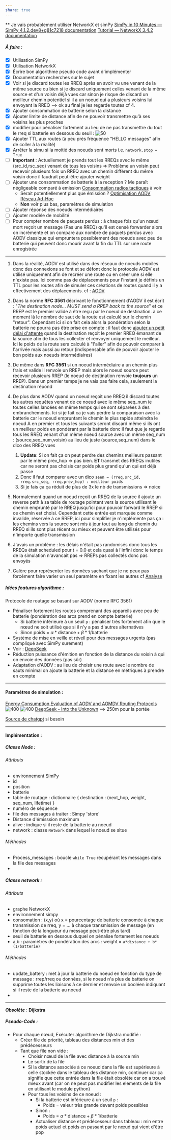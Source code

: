 ```yaml
---
share: true
---
```

** Je vais probablement utiliser NetworkX et simPy
[SimPy in 10 Minutes — SimPy 4.1.2.dev8+g81c7218 documentation](https://simpy.readthedocs.io/en/latest/simpy_intro/index.html)
[Tutorial — NetworkX 3.4.2 documentation](https://networkx.org/documentation/stable/tutorial.html)
##### À faire :
- [x] Utilisation SimPy
- [x] Utilisation NetworkX
- [x] Écrire bon algorithme pseudo code avant d'implémenter
- [x] Documentation recherches sur le sujet
- [x] Voir si je discard toutes les RREQ après en avoir vu une venant de la même source ou bien si je discard uniquement celles venant de la même source et d'un voisin déjà vues car sinon je risque de discard un meilleur chemin potentiel si il a un noeud qui a plusieurs voisins lui envoyant la RREQ $\implies$ ok au final je les regarde toutes cf 4. 
- [x] Ajouter consommation de batterie selon la distance
- [x] Ajouter limite de distance afin de ne pouvoir transmettre qu'à ses voisins les plus proches
- [x] modifier pour pénaliser fortement au lieu de ne pas transmettre du tout le rreq si batterie en dessous du seuil : ![50](../Z%20-%20Pasted/Z%20-%20MP2I/Protocole%20_batterie_-1749980583851.png)
- [x] Ajouter TTL aux routes (à peu près fréquence "HELLO messages" afin de coller à la réalité) 
- [x] Arrêter la simu si la moitié des noeuds sont morts i.e. `network.stop = True`
- [ ] **Important** : Actuellement je prends tout les RREQs avec le même (src_id,rsc_seq) venant de tous les voisins => Problème un voisin peut recevoir plusieurs fois un RREQ avec un chemin différent du même voisin donc il faudrait peut-être ajouter weight
- [ ] Ajouter une consommation de batterie à la reception ? Me paraît négligeable comparé à emission [Consommation radios tactiques](https://chatgpt.com/c/684e8756-d540-8011-a4ac-28612f8f2609) à voir
	- Serait potentiellement plus que émission ? [Optimisation AODV Réseau Ad-Hoc](https://chatgpt.com/c/68595b82-9e04-8011-81ab-587a8c4fb44a)
	- **Non** voir plus bas, paramètres de simulation
- [ ] Ajouter réponse des noeuds intermédiaires
- [ ] Ajouter modèle de mobilité
- [ ] Pour compter nombre de paquets perdus : à chaque fois qu'un nœud mort reçoit un message (Pas une RREQ) qu'il est censé forwarder alors on incrémente et on compare aux nombre de paquets perdus avec AODV classique qui empruntera possiblement des noeuds avec peu de batterie qui peuvent donc mourir avant la fin du TTL sur une route enregistrée
___
1. Dans la réalité, AODV est utilisé dans des réseaux de noeuds mobiles donc des connexions se font et se défont donc le protocole AODV est utilisé uniquement afin de recréer une route ou en créer une si elle n'existe pas.
	Ici comme pas de déplacements pour l'instant je définis un TTL pour les routes afin de simuler ces créations de routes quand il y a effectivement des déplacements. cf : [AODV](./Technos%20acutelles/AODV.md)

2. Dans la norme **RFC 3561** décrivant le fonctionnement d'AODV il est écrit : "_The destination node... MUST send a RREP back to the source_" et ce RREP est le premier valide à être reçu par le noeud de destination. à ce moment là le nombre de saut de la route est calculé sur le chemin "retour".
	Cependant ici si on fait cela alors la pondération selon la batterie ne pourra pas être prise en compte : il faut donc [ajouter un petit délai d'attente](https://chat.deepseek.com/a/chat/s/101cc16b-010d-48c9-ba9e-eee1aaacbcbc) quand la destination reçoit le premier RREQ émanant de la source afin de tous les collecter et renvoyer uniquement le meilleur. Ici le poids de la route sera calculé à "l'aller" afin de pouvoir comparer à l'arrivée mais aussi au retour (indispensable afin de pouvoir ajouter le bon poids aux noeuds intermédiaires)

3. De même dans **RFC 3561** si un noeud intermédiaire a un chemin plus frais et valide il renvoie un RREP mais alors le noeud source peut recevoir plusieurs RREP (le noeud de destination renvoie **toujours** un RREP). Dans un premier temps je ne vais pas faire cela, seulement la destination répond

4. De plus dans AODV quand un noeud reçoit une RREQ il discard toutes les autres requêtes venant de ce noeud avec le même seq_num ie toutes celles lancées en même temps qui se sont séparées à des embranchements. Ici si je fait ca je vais perdre la comparaison avec la batterie car le noeud empruntant le chemin le plus rapide atteindra le noeud A en premier et tous les suivants seront discard même si ils ont un meilleur poids en pondérant par la batterie donc il faut que je regarde tous les RREQ venant d'un même noeud source avec un même seq_num : (source,seq_num,voisin) au lieu de juste (source,seq_num) dans le dico des RREQ vues
	1. **Update**: Si on fait ça on peut perdre des chemins meilleurs passant par le même prev_hop => pas bien. **ET** transmet des RREQs inutiles car ne seront pas choisis car poids plus grand qu'un qui est déjà passe
	2. Donc il faut comparer avec un dico `seen = (rreq.src_id, rreq.src_seq, rreq.prev_hop) : meilleur poids`
	3. Si je fais ça ça réduit de plus de 3x le nb de transmissions => noice

5. Normalement quand un noeud reçoit un RREQ de la source il ajoute un reverse path à sa table de routage pointant vers la source utilisant le chemin emprunté par le RREQ jusqu'ici pour pouvoir forward le RREP si ce chemin est choisi. Cependant cette entrée est marquée comme invalide, réservée à ce RREP, ici pour simplifier je n'implémente pas ça : les chemins vers la source sont mis à jour tout au long du chemin du RREQ si ils sont plus récent ou mieux et peuvent être utilisés pour n'importe quelle transmission

6. J'avais un problème : les délais n'était pas randomisés donc tous les RREQs était scheduled pour t = 0.0 et cela quasi à l'infini donc le temps de la simulation  n'avancait pas => RREPs pas collectés donc pas envoyés

7. Galère pour représenter les données sachant que je ne peux pas forcément faire varier un seul paramètre en fixant les autres cf [Analyse](../Analyse.md)
##### Idées features algorithme : 
Protocole de routage se basant sur AODV (norme RFC 3561)
- Pénaliser fortement les routes comprenant des appareils avec peu de batterie (pondération des arcs prend en compte batterie)
	- Si batterie inférieure à un seuil `p` : pénaliser très fortement afin que le nœud ne soit utilisé que si il n'y a pas d'autres alternatives
	- Sinon poids = $\alpha*\text{distance} + \beta*1/\text{batterie}$
- Système de mise en veille et réveil pour des messages urgents (pas compliqué avec SimPy surement)
- Voir : [DeepSeek](https://chat.deepseek.com/a/chat/s/4e2a9815-fd19-4653-b3c2-a087f881b637)
- Réduction puissance d'émition en fonction de la distance du voisin à qui on envoie des données (pas sûr)
- Adaptation d'AODV : au lieu de choisir une route avec le nombre de sauts minimal on ajoute la batterie et la distance en métriques à prendre en compte 

___
#### Paramètres de simulation :
[Energy Consumption Evaluation of AODV and AOMDV Routing Protocols](https://thesai.org/Downloads/Volume9No8/Paper_35-Energy_Consumption_Evaluation_of_AODV.pdf?utm_source=chatgpt.com)
![400](../Z%20-%20Pasted/Z%20-%20MP2I/Protocole%20_batterie_-1750688194203.png)
![400](../Z%20-%20Pasted/Z%20-%20MP2I/Protocole%20_batterie_-1750688204264.png)
[DeepSeek - Into the Unknown](https://chat.deepseek.com/a/chat/s/0cfdbebc-cdb9-4579-8c2a-71802b342e13) $\implies$ 250m pour la portée

[Source de chatgpt](https://chatgpt.com/c/68595b82-9e04-8011-81ab-587a8c4fb44a) si besoin
___
#### Implémentation :
##### Classe Node :
###### Attributs 
- environnement SimPy
- id
- position
- batterie
- table de routage : dictionnaire { destination : (next_hop, weight, seq_num, lifetime) }
- numéro de séquence 
- file des messages à traiter : Simpy 'store'
- Distance d'émisssion maximum
- alive : indique si il reste de la batterie au noeud
- network : classe `Network` dans lequel le noeud se situe

###### Méthodes
- Process_messages : boucle ``while True`` récupérant les messages dans la file des messages
- 

##### Classe network : 
###### Attributs 
- graphe NetworkX
- environnement simpy
- consomation : (x,y) où x = pourcentage de batterie consomée à chaque transmission de rreq, y = ... à chaque transmission de message (en fonction de la longueur du message peut-être plus tard)
- seuil de batterie en dessous duquel on pénalise fortement les noeuds
- a,b : paramètres de pondération des arcs : weight = `a*distance + b*(1/batterie)`
###### Méthodes
- update_battery : met à jour la batterie du noeud en fonction du type de message : rrep/rreq ou données, si le noeud n'a plus de batterie on supprime toutes les liaisons à ce dernier et renvoie un booléen indiquant si il reste de la batterie au noeud
- 
___
***Obsolète*** : **Dijkstra**
##### Pseudo-Code :
- Pour chaque nœud, Exécuter algorithme de Dijkstra modifié :
	- Créer file de priorité, tableau des distances min et des prédécesseurs
	- Tant que file non vide :
		- Choisir nœud de la file avec distance à la source min
		- Le sortir de la file
		- Si la distance associée à ce noeud dans la file est supérieure à celle stockée dans le tableau des distance min, continuer car ça signifie que cette entrée dans la file était obsolète car on a trouvé mieux avant (car on ne peut pas modifier les elements de la file en utilisant le module python)
		- Pour tous les voisins de ce noeud : 
			- Si la batterie est inférieure à un seuil `p` : 
				- Poids = valeur très grande devant poids possibles
			- Sinon :
				- Poids = $\alpha*\text{distance} + \beta*1/\text{batterie}$ 
			- Actualiser distance et prédécesseur dans tableau : min entre poids actuel et poids en passant par le nœud qui vient d'être pop


